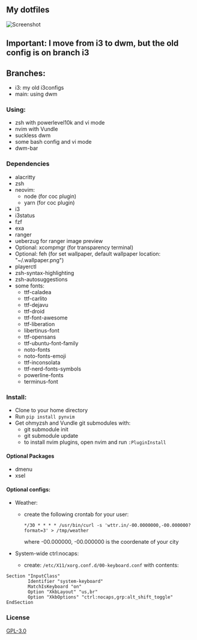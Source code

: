 ## My dotfiles

![Screenshot](https://i.imgur.com/SAIP9KK.png)

## Important: I move from i3 to dwm, but the old config is on branch i3

## Branches:
* i3: my old i3configs
* main: using dwm

### Using:
 * zsh with powerlevel10k and vi mode
 * nvim with Vundle
 * suckless dwm
 * some bash config and vi mode
 * dwm-bar

### Dependencies
 * alacritty
 * zsh
 * neovim:
    - node (for coc plugin)
    - yarn (for coc plugin)
 * i3
 * i3status
 * fzf
 * exa
 * ranger
 * ueberzug for ranger image preview
 * Optional: xcompmgr (for transparency terminal)
 * Optional: feh (for set wallpaper, default wallpaper location: "~/.wallpaper.png")
 * playerctl
 * zsh-syntax-highlighting
 * zsh-autosuggestions
 * some fonts:
    - ttf-caladea
    - ttf-carlito
    - ttf-dejavu
    - ttf-droid
    - ttf-font-awesome
    - ttf-liberation
    - libertinus-font
    - ttf-opensans
    - ttf-ubuntu-font-family
    - noto-fonts
    - noto-fonts-emoji
    - ttf-inconsolata
    - ttf-nerd-fonts-symbols
    - powerline-fonts
    - terminus-font

### Install:
 * Clone to your home directory
 * Run `pip install pynvim`
 * Get ohmyzsh and Vundle git submodules with:
    - git submodule init
    - git submodule update
    - to install nvim plugins, open nvim and run `:PluginInstall`

#### Optional Packages
 * dmenu
 * xsel

#### Optional configs:
 * Weather:
    - create the following crontab for your user:

        ```crontab
        */30 * * * * /usr/bin/curl -s 'wttr.in/-00.0000000,-00.000000?format=3' > /tmp/weather
        ```
        where -00.000000, -00.000000 is the coordenate of your city

 * System-wide ctrl:nocaps:
    - create: `/etc/X11/xorg.conf.d/00-keyboard.conf` with contents:
```
Section "InputClass"
        Identifier "system-keyboard"
        MatchIsKeyboard "on"
        Option "XkbLayout" "us,br"
        Option "XkbOptions" "ctrl:nocaps,grp:alt_shift_toggle"
EndSection
```

### License
[GPL-3.0](LICENSE)
